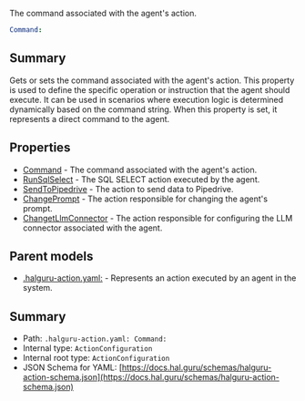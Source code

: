 <!--
title: Command
description: The command associated with the agent's action.
version: 1.39.0
generated: true
date: 2025-04-24
node: This file is generated by the command-line program: `halguru manual -c -m`
-->


The command associated with the agent's action.

```yaml
Command:
```

## Summary

Gets or sets the command associated with the agent's action. This property is used to define the specific operation or instruction that the agent should execute. It can be used in scenarios where execution logic is determined dynamically based on the command string. When this property is set, it represents a direct command to the agent.

## Properties

* [Command]((action)-command.md) - The command associated with the agent's action.
* [RunSqlSelect]((action)-runsqlselect.md) - The SQL SELECT action executed by the agent.
* [SendToPipedrive]((action)-sendtopipedrive.md) - The action to send data to Pipedrive.
* [ChangePrompt]((action)-changeprompt.md) - The action responsible for changing the agent's prompt.
* [ChangetLlmConnector]((action)-changetllmconnector.md) - The action responsible for configuring the LLM connector associated with the agent.

## Parent models

* [.halguru-action.yaml:]((action).md) - Represents an action executed by an agent in the system.

## Summary

* Path: `.halguru-action.yaml: Command:`
* Internal type: `ActionConfiguration`
* Internal root type: `ActionConfiguration`
* JSON Schema for YAML: [https://docs.hal.guru/schemas/halguru-action-schema.json](https://docs.hal.guru/schemas/halguru-action-schema.json)
